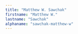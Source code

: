 ```yaml
---
title: "Matthew W. Sawchak"
firstname: "Matthew W."
lastname: "Sawchak"
alphaname: "sawchak-matthew-w"
---
```

